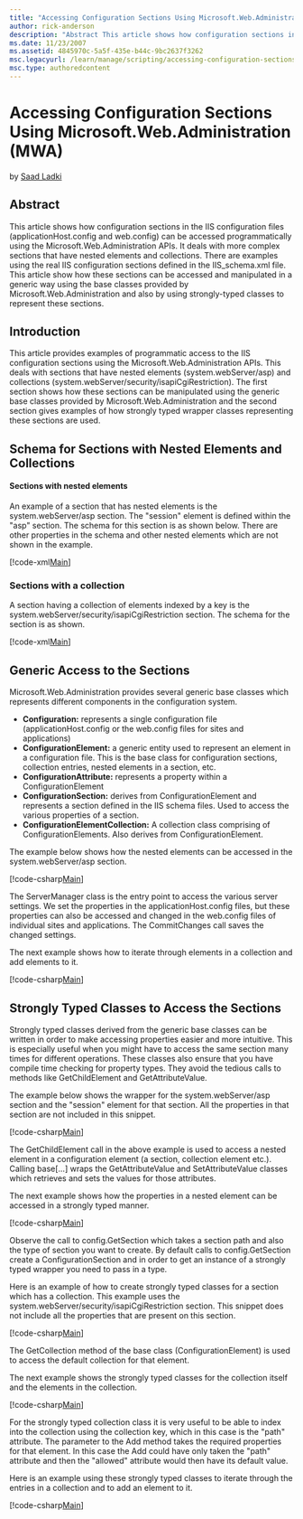 ```yaml
---
title: "Accessing Configuration Sections Using Microsoft.Web.Administration (MWA)"
author: rick-anderson
description: "Abstract This article shows how configuration sections in the IIS configuration files (applicationHost.config and web.config) can be accessed programmaticall..."
ms.date: 11/23/2007
ms.assetid: 4845970c-5a5f-435e-b44c-9bc2637f3262
msc.legacyurl: /learn/manage/scripting/accessing-configuration-sections-using-microsoftwebadministration-mwa
msc.type: authoredcontent
---
```

Accessing Configuration Sections Using Microsoft.Web.Administration (MWA)
====================
by [Saad Ladki](https://twitter.com/saadladki)

## Abstract

This article shows how configuration sections in the IIS configuration files (applicationHost.config and web.config) can be accessed programmatically using the Microsoft.Web.Administration APIs. It deals with more complex sections that have nested elements and collections. There are examples using the real IIS configuration sections defined in the IIS\_schema.xml file. This article show how these sections can be accessed and manipulated in a generic way using the base classes provided by Microsoft.Web.Administration and also by using strongly-typed classes to represent these sections.

## Introduction

This article provides examples of programmatic access to the IIS configuration sections using the Microsoft.Web.Administration APIs. This deals with sections that have nested elements (system.webServer/asp) and collections (system.webServer/security/isapiCgiRestriction). The first section shows how these sections can be manipulated using the generic base classes provided by Microsoft.Web.Administration and the second section gives examples of how strongly typed wrapper classes representing these sections are used.

## Schema for Sections with Nested Elements and Collections

#### Sections with nested elements

An example of a section that has nested elements is the system.webServer/asp section. The "session" element is defined within the "asp" section. The schema for this section is as shown below. There are other properties in the schema and other nested elements which are not shown in the example.

[!code-xml[Main](accessing-configuration-sections-using-microsoftwebadministration-mwa/samples/sample1.xml)]

### Sections with a collection

A section having a collection of elements indexed by a key is the system.webServer/security/isapiCgiRestriction section. The schema for the section is as shown.

[!code-xml[Main](accessing-configuration-sections-using-microsoftwebadministration-mwa/samples/sample2.xml)]

## Generic Access to the Sections

Microsoft.Web.Administration provides several generic base classes which represents different components in the configuration system.

- **Configuration:** represents a single configuration file (applicationHost.config or the web.config files for sites and applications)
- **ConfigurationElement:** a generic entity used to represent an element in a configuration file. This is the base class for configuration sections, collection entries, nested elements in a section, etc.
- **ConfigurationAttribute:** represents a property within a ConfigurationElement
- **ConfigurationSection:** derives from ConfigurationElement and represents a section defined in the IIS schema files. Used to access the various properties of a section.
- **ConfigurationElementCollection:** A collection class comprising of ConfigurationElements. Also derives from ConfigurationElement.

The example below shows how the nested elements can be accessed in the system.webServer/asp section.

[!code-csharp[Main](accessing-configuration-sections-using-microsoftwebadministration-mwa/samples/sample3.cs)]

The ServerManager class is the entry point to access the various server settings. We set the properties in the applicationHost.config files, but these properties can also be accessed and changed in the web.config files of individual sites and applications. The CommitChanges call saves the changed settings.

The next example shows how to iterate through elements in a collection and add elements to it.

[!code-csharp[Main](accessing-configuration-sections-using-microsoftwebadministration-mwa/samples/sample4.cs)]

## Strongly Typed Classes to Access the Sections

Strongly typed classes derived from the generic base classes can be written in order to make accessing properties easier and more intuitive. This is especially useful when you might have to access the same section many times for different operations. These classes also ensure that you have compile time checking for property types. They avoid the tedious calls to methods like GetChildElement and GetAttributeValue.

The example below shows the wrapper for the system.webServer/asp section and the "session" element for that section. All the properties in that section are not included in this snippet.

[!code-csharp[Main](accessing-configuration-sections-using-microsoftwebadministration-mwa/samples/sample5.cs)]

The GetChildElement call in the above example is used to access a nested element in a configuration element (a section, collection element etc.). Calling base[...] wraps the GetAttributeValue and SetAttributeValue classes which retrieves and sets the values for those attributes.

The next example shows how the properties in a nested element can be accessed in a strongly typed manner.

[!code-csharp[Main](accessing-configuration-sections-using-microsoftwebadministration-mwa/samples/sample6.cs)]

Observe the call to config.GetSection which takes a section path and also the type of section you want to create. By default calls to config.GetSection create a ConfigurationSection and in order to get an instance of a strongly typed wrapper you need to pass in a type.

Here is an example of how to create strongly typed classes for a section which has a collection. This example uses the system.webServer/security/isapiCgiRestriction section. This snippet does not include all the properties that are present on this section.

[!code-csharp[Main](accessing-configuration-sections-using-microsoftwebadministration-mwa/samples/sample7.cs)]

The GetCollection method of the base class (ConfigurationElement) is used to access the default collection for that element.

The next example shows the strongly typed classes for the collection itself and the elements in the collection.

[!code-csharp[Main](accessing-configuration-sections-using-microsoftwebadministration-mwa/samples/sample8.cs)]

For the strongly typed collection class it is very useful to be able to index into the collection using the collection key, which in this case is the "path" attribute. The parameter to the Add method takes the required properties for that element. In this case the Add could have only taken the "path" attribute and then the "allowed" attribute would then have its default value.

Here is an example using these strongly typed classes to iterate through the entries in a collection and to add an element to it.

[!code-csharp[Main](accessing-configuration-sections-using-microsoftwebadministration-mwa/samples/sample9.cs)]